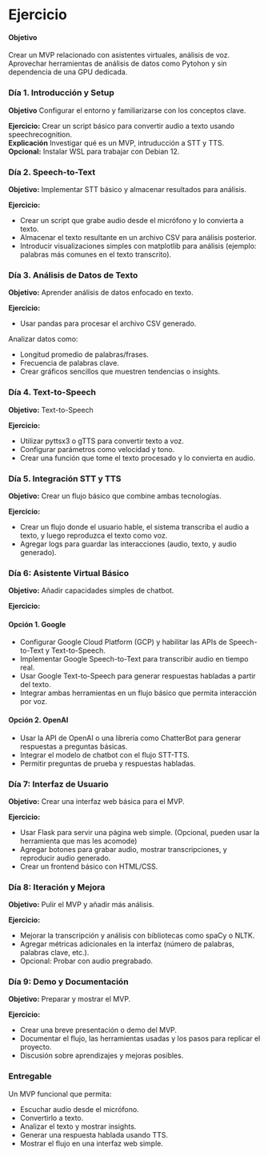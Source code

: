 # Ejercicio 

#### Objetivo
Crear un MVP relacionado con asistentes virtuales, análisis de voz. Aprovechar herramientas de análisis de datos como Pytohon y sin dependencia de una GPU dedicada.

### Día 1.  Introducción y Setup
__Objetivo__ Configurar el entorno y familiarizarse con los conceptos clave.

__Ejercicio:__ Crear un script básico para convertir audio a texto usando speechrecognition.  
__Explicación__ Investigar qué es un MVP, intruducción a STT y TTS.  
__Opcional:__ Instalar WSL para trabajar con Debian 12.


### Día 2.  Speech-to-Text
__Objetivo:__ Implementar STT básico y almacenar resultados para análisis.

__Ejercicio:__  
- Crear un script que grabe audio desde el micrófono y lo convierta a texto.  
- Almacenar el texto resultante en un archivo CSV para análisis posterior.  
- Introducir visualizaciones simples con matplotlib para análisis (ejemplo: palabras más comunes en el texto transcrito).

### Día 3. Análisis de Datos de Texto
__Objetivo:__ Aprender análisis de datos enfocado en texto.

__Ejercicio:__     
- Usar pandas para procesar el archivo CSV generado.  

Analizar datos como:  
- Longitud promedio de palabras/frases.  
- Frecuencia de palabras clave.  
- Crear gráficos sencillos que muestren tendencias o insights.  

### Día 4. Text-to-Speech

__Objetivo:__  Text-to-Speech  

__Ejercicio:__  
- Utilizar pyttsx3 o gTTS para convertir texto a voz.  
- Configurar parámetros como velocidad y tono.  
- Crear una función que tome el texto procesado y lo convierta en audio.

### Día 5. Integración STT y TTS
__Objetivo:__ Crear un flujo básico que combine ambas tecnologías.

__Ejercicio:__  
- Crear un flujo donde el usuario hable, el sistema transcriba el audio a texto, y luego reproduzca el texto como voz.  
- Agregar logs para guardar las interacciones (audio, texto, y audio generado).

### Día 6: Asistente Virtual Básico
__Objetivo:__ Añadir capacidades simples de chatbot.  

__Ejercicio:__  

#### Opción 1. Google
- Configurar Google Cloud Platform (GCP) y habilitar las APIs de Speech-to-Text y Text-to-Speech.
- Implementar Google Speech-to-Text para transcribir audio en tiempo real.
- Usar Google Text-to-Speech para generar respuestas habladas a partir del texto.
- Integrar ambas herramientas en un flujo básico que permita interacción por voz.

#### Opción 2. OpenAI
- Usar la API de OpenAI o una librería como ChatterBot para generar respuestas a preguntas básicas.  
- Integrar el modelo de chatbot con el flujo STT-TTS.  
- Permitir preguntas de prueba y respuestas habladas.  


### Día 7: Interfaz de Usuario
__Objetivo:__  Crear una interfaz web básica para el MVP.

__Ejercicio:__   
- Usar Flask para servir una página web simple. (Opcional, pueden usar la herramienta que mas les acomode) 
- Agregar botones para grabar audio, mostrar transcripciones, y reproducir audio generado.   
- Crear un frontend básico con HTML/CSS.  

### Día 8: Iteración y Mejora
__Objetivo:__  Pulir el MVP y añadir más análisis.

__Ejercicio:__   
- Mejorar la transcripción y análisis con bibliotecas como spaCy o NLTK.  
- Agregar métricas adicionales en la interfaz (número de palabras, palabras clave, etc.).  
- Opcional: Probar con audio pregrabado.  

### Día 9: Demo y Documentación
__Objetivo:__ Preparar y mostrar el MVP.

__Ejercicio:__  
- Crear una breve presentación o demo del MVP.  
- Documentar el flujo, las herramientas usadas y los pasos para replicar el proyecto.  
- Discusión sobre aprendizajes y mejoras posibles.

### Entregable
Un MVP funcional que permita:

- Escuchar audio desde el micrófono.
- Convertirlo a texto.
- Analizar el texto y mostrar insights.
- Generar una respuesta hablada usando TTS.
- Mostrar el flujo en una interfaz web simple.